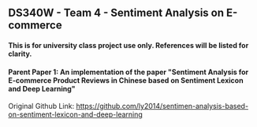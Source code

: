 ## DS340W - Team 4 - Sentiment Analysis on E-commerce

#### This is for university class project use only. References will be listed for clarity.

#### Parent Paper 1: An implementation of the paper "Sentiment Analysis for E-commerce Product Reviews in Chinese based on Sentiment Lexicon and Deep Learning"

Original Github Link: https://github.com/ly2014/sentimen-analysis-based-on-sentiment-lexicon-and-deep-learning
